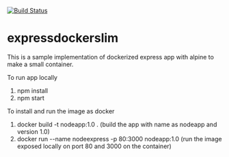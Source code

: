 [![Build Status](https://dev.azure.com/apurvc/dckapp/_apis/build/status/containersvc%20-%20CI?branchName=master)](https://dev.azure.com/apurvc/dckapp/_build/latest?definitionId=3&branchName=master)

# expressdockerslim

This is a sample implementation of dockerized express app with alpine to make a small container.

To run app locally 
1. npm install
2. npm start 

To install and run the image as docker 

1. docker build -t nodeapp:1.0 . (build the app with name as nodeapp and version 1.0)
2. docker run --name nodeexpress -p 80:3000 nodeapp:1.0 (run the image exposed locally on port 80 and 3000 on the container)


